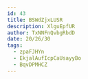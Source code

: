 ```yaml
---
id: 43
title: BSWdZjxLUSR
description: XlguEpfUR
author: TxNNFnQvbgRbdD
date: 20/26/30
tags:
  - zpaFJHYn
  - EkjalAufIcpCaUsayyBo
  - BqvDPMHCZ
---
```

